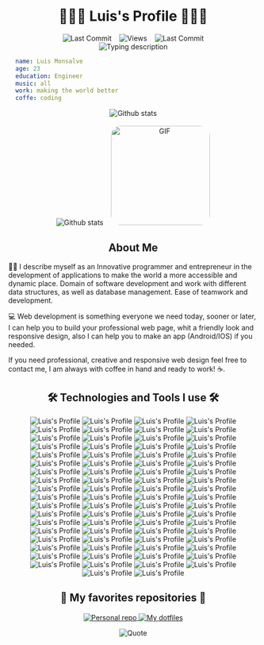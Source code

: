 
<h1 align="center">👨🏻‍💻 Luis's Profile 👨🏻‍💻</h1>

<div align="center">
  <img alt="Last Commit" src="https://img.shields.io/badge/GitHub-181717.svg?style=for-the-badge&logo=GitHub&logoColor=white" />
  &nbsp;&nbsp;
  <img alt="Views" src="https://komarev.com/ghpvc/?username=LuisSkyDev&style=for-the-badge" />
  &nbsp;&nbsp;
  <img alt="Last Commit" src="https://img.shields.io/github/last-commit/LuisSkyDev/LuisSkyDev?color=212121&logo=&logoColor=131821&style=for-the-badge" />
</div>

<div align="center">
  <img alt="Typing description" src="https://readme-typing-svg.demolab.com/?center=true&vCenter=true&lines=I'm+a+Full+stack+developer.;I'm+a+DevOps+developer.;I'm+a+UI+%2F+UX+Designer.;I'm+a+Entrepreneur." />
</div>

```yaml
  name: Luis Monsalve
  age: 23
  education: Engineer
  music: all
  work: making the world better
  coffe: coding
```

<div align="center">
  <img align="center" alt="Github stats" src="http://github-profile-summary-cards.vercel.app/api/cards/profile-details?username=LuisSkyDev&theme=github_dark" />
</div>
<br />
<div align="center">
  <img alt="Github stats" src="http://github-profile-summary-cards.vercel.app/api/cards/stats?username=LuisSkyDev&theme=github_dark" />
  &nbsp;&nbsp;
  <img alt="GIF" src="./assets/gif/code_gif.gif" width="200px" style='border-radius: 20px'/>
</div>

<h2 align="center">About Me</h2>

👨‍💻 I describe myself as an Innovative programmer and entrepreneur in the development of applications to make the world a more accessible and dynamic place. Domain of software development and work with different data structures, as well as database management. Ease of teamwork and development.

💻 Web development is something everyone we need today, sooner or later, I can help you to build your professional web page, whit a friendly look and responsive design, also I can help you to make an app (Android/IOS) if you needed.

If you need professional, creative and responsive web design feel free to contact me, I am always with coffee in hand and ready to work! ☕.

<h2 align="center">🛠️ Technologies and Tools I use 🛠️</h2>

<p align="center">
  <img src="./assets/icons/git.svg" alt="Luis's Profile" />
  <img src="./assets/icons/github.svg" alt="Luis's Profile" />
  <img src="./assets/icons/gitlab.svg" alt="Luis's Profile" />
  <img src="./assets/icons/vscode.svg" alt="Luis's Profile" />
  <img src="./assets/icons/visual_studio.svg" alt="Luis's Profile" />
  <img src="./assets/icons/notion.svg" alt="Luis's Profile" />
  <img src="./assets/icons/lighthouse.svg" alt="Luis's Profile" />
  <img src="./assets/icons/postman.svg" alt="Luis's Profile" />
  <img src="./assets/icons/altair.svg" alt="Luis's Profile" />
  <img src="./assets/icons/figma.svg" alt="Luis's Profile" />
  <img src="./assets/icons/photoshop.svg" alt="Luis's Profile" />
  <img src="./assets/icons/typescript.svg" alt="Luis's Profile" />
  <img src="./assets/icons/javascript.svg" alt="Luis's Profile" />
  <img src="./assets/icons/dart.svg" alt="Luis's Profile" />
  <img src="./assets/icons/c++.svg" alt="Luis's Profile" />
  <img src="./assets/icons/csharp.svg" alt="Luis's Profile" />
  <img src="./assets/icons/latex.svg" alt="Luis's Profile" />
  <img src="./assets/icons/html.svg" alt="Luis's Profile" />
  <img src="./assets/icons/css.svg" alt="Luis's Profile" />
  <img src="./assets/icons/sass.svg" alt="Luis's Profile" />
  <img src="./assets/icons/styled_components.svg" alt="Luis's Profile" />
  <img src="./assets/icons/autoprefixer.svg" alt="Luis's Profile" />
  <img src="./assets/icons/cssnano.svg" alt="Luis's Profile" />
  <img src="./assets/icons/normalize.svg" alt="Luis's Profile" />
  <img src="./assets/icons/pug.svg" alt="Luis's Profile" />
  <img src="./assets/icons/ejs.svg" alt="Luis's Profile" />
  <img src="./assets/icons/svgo.svg" alt="Luis's Profile" />
  <img src="./assets/icons/pwa.svg" alt="Luis's Profile" />
  <img src="./assets/icons/npm.svg" alt="Luis's Profile" />
  <img src="./assets/icons/yarn.svg" alt="Luis's Profile" />
  <img src="./assets/icons/pnpm.svg" alt="Luis's Profile" />
  <img src="./assets/icons/eslint.svg" alt="Luis's Profile" />
  <img src="./assets/icons/stylelint.svg" alt="Luis's Profile" />
  <img src="./assets/icons/prettier.svg" alt="Luis's Profile" />
  <img src="./assets/icons/editorconfig.svg" alt="Luis's Profile" />
  <img src="./assets/icons/husky.svg" alt="Luis's Profile" />
  <img src="./assets/icons/markdown.svg" alt="Luis's Profile" />
  <img src="./assets/icons/vite.svg" alt="Luis's Profile" />
  <img src="./assets/icons/webpack.svg" alt="Luis's Profile" />
  <img src="./assets/icons/babel.svg" alt="Luis's Profile" />
  <img src="./assets/icons/node.svg" alt="Luis's Profile" />
  <img src="./assets/icons/nodemon.svg" alt="Luis's Profile" />
  <img src="./assets/icons/react.svg" alt="Luis's Profile" />
  <img src="./assets/icons/solid.svg" alt="Luis's Profile" />
  <img src="./assets/icons/next.svg" alt="Luis's Profile" />
  <img src="./assets/icons/nest.svg" alt="Luis's Profile" />
  <img src="./assets/icons/express.svg" alt="Luis's Profile" />
  <img src="./assets/icons/fastify.svg" alt="Luis's Profile" />
  <img src="./assets/icons/react_native.svg" alt="Luis's Profile" />
  <img src="./assets/icons/expo.svg" alt="Luis's Profile" />
  <img src="./assets/icons/flutter.svg" alt="Luis's Profile" />
  <img src="./assets/icons/windows.svg" alt="Luis's Profile" />
  <img src="./assets/icons/mac.svg" alt="Luis's Profile" />
  <img src="./assets/icons/linux.svg" alt="Luis's Profile" />
  <img src="./assets/icons/android.svg" alt="Luis's Profile" />
  <img src="./assets/icons/windows_terminal.svg" alt="Luis's Profile" />
  <img src="./assets/icons/redux.svg" alt="Luis's Profile" />
  <img src="./assets/icons/apollo.svg" alt="Luis's Profile" />
  <img src="./assets/icons/graphql.svg" alt="Luis's Profile" />
  <img src="./assets/icons/apollo.svg" alt="Luis's Profile" />
  <img src="./assets/icons/mercurius.svg" alt="Luis's Profile" />
  <img src="./assets/icons/postgresql.svg" alt="Luis's Profile" />
  <img src="./assets/icons/mysql.svg" alt="Luis's Profile" />
  <img src="./assets/icons/sqlite.svg" alt="Luis's Profile" />
  <img src="./assets/icons/postgresql.svg" alt="Luis's Profile" />
  <img src="./assets/icons/mongo.svg" alt="Luis's Profile" />
  <img src="./assets/icons/prisma.svg" alt="Luis's Profile" />
  <img src="./assets/icons/typeorm.svg" alt="Luis's Profile" />
  <img src="./assets/icons/jwt.svg" alt="Luis's Profile" />
  <img src="./assets/icons/passport.svg" alt="Luis's Profile" />
  <img src="./assets/icons/google_cloud.svg" alt="Luis's Profile" />
  <img src="./assets/icons/aws.svg" alt="Luis's Profile" />
  <img src="./assets/icons/amplify.svg" alt="Luis's Profile" />
  <img src="./assets/icons/s3.svg" alt="Luis's Profile" />
</p>

<h2 align="center">📘 My favorites repositories 📘</h2>

<p align="center">
  <a href="https://github.com/LuisSkyDev">
    <img align="center" src="https://github-readme-stats.vercel.app/api/pin/?username=LuisSkyDev&repo=LuisSkyDev&theme=github_dark" alt="Personal repo" />
  </a>
  <a href="https://github.com/LuisSkyDev">
    <img align="center" src="https://github-readme-stats.vercel.app/api/pin/?username=LuisSkyDev&repo=.dotfiles&theme=github_dark" alt="My dotfiles" />
  </a>
</p>

<div align="center">
  <img align="center" src="https://quotes-github-readme.vercel.app/api?type=horizontal&theme=nord" alt="Quote" />
</div>

